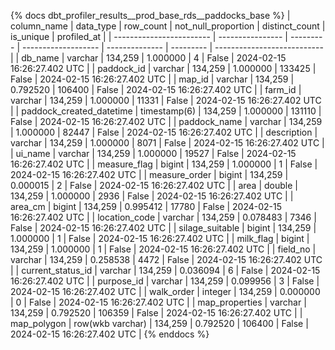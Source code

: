 {% docs dbt_profiler_results__prod_base_rds__paddocks_base  %}
| column_name              | data_type        | row_count | not_null_proportion | distinct_count | is_unique | profiled_at                 |
| ------------------------ | ---------------- | --------- | ------------------- | -------------- | --------- | --------------------------- |
| db_name                  | varchar          |   134,259 |            1.000000 |              4 |     False | 2024-02-15 16:26:27.402 UTC |
| paddock_id               | varchar          |   134,259 |            1.000000 |         133425 |     False | 2024-02-15 16:26:27.402 UTC |
| map_id                   | varchar          |   134,259 |            0.792520 |         106400 |     False | 2024-02-15 16:26:27.402 UTC |
| farm_id                  | varchar          |   134,259 |            1.000000 |          11331 |     False | 2024-02-15 16:26:27.402 UTC |
| paddock_created_datetime | timestamp(6)     |   134,259 |            1.000000 |         131110 |     False | 2024-02-15 16:26:27.402 UTC |
| paddock_name             | varchar          |   134,259 |            1.000000 |          82447 |     False | 2024-02-15 16:26:27.402 UTC |
| description              | varchar          |   134,259 |            1.000000 |           8071 |     False | 2024-02-15 16:26:27.402 UTC |
| ui_name                  | varchar          |   134,259 |            1.000000 |          19527 |     False | 2024-02-15 16:26:27.402 UTC |
| measure_flag             | bigint           |   134,259 |            1.000000 |              1 |     False | 2024-02-15 16:26:27.402 UTC |
| measure_order            | bigint           |   134,259 |            0.000015 |              2 |     False | 2024-02-15 16:26:27.402 UTC |
| area                     | double           |   134,259 |            1.000000 |           2936 |     False | 2024-02-15 16:26:27.402 UTC |
| area_cm                  | bigint           |   134,259 |            0.995412 |          17780 |     False | 2024-02-15 16:26:27.402 UTC |
| location_code            | varchar          |   134,259 |            0.078483 |           7346 |     False | 2024-02-15 16:26:27.402 UTC |
| silage_suitable          | bigint           |   134,259 |            1.000000 |              1 |     False | 2024-02-15 16:26:27.402 UTC |
| milk_flag                | bigint           |   134,259 |            1.000000 |              1 |     False | 2024-02-15 16:26:27.402 UTC |
| field_no                 | varchar          |   134,259 |            0.258538 |           4472 |     False | 2024-02-15 16:26:27.402 UTC |
| current_status_id        | varchar          |   134,259 |            0.036094 |              6 |     False | 2024-02-15 16:26:27.402 UTC |
| purpose_id               | varchar          |   134,259 |            0.099956 |              3 |     False | 2024-02-15 16:26:27.402 UTC |
| walk_order               | integer          |   134,259 |            0.000000 |              0 |     False | 2024-02-15 16:26:27.402 UTC |
| map_properties           | varchar          |   134,259 |            0.792520 |         106359 |     False | 2024-02-15 16:26:27.402 UTC |
| map_polygon              | row(wkb varchar) |   134,259 |            0.792520 |         106400 |     False | 2024-02-15 16:26:27.402 UTC |
{% enddocs %}
